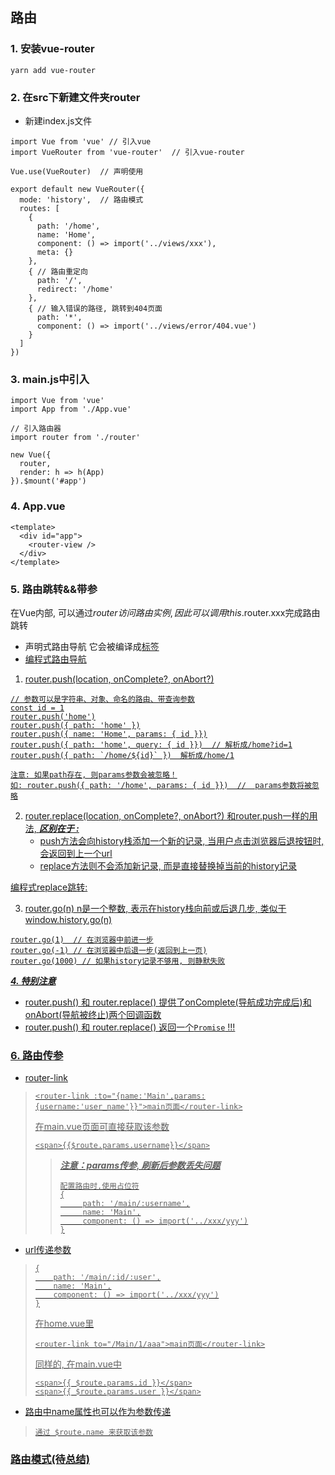 ## 路由
### 1. 安装vue-router
```
yarn add vue-router
```
### 2. 在src下新建文件夹router
  - 新建index.js文件
  ```
  import Vue from 'vue' // 引入vue
  import VueRouter from 'vue-router'  // 引入vue-router

  Vue.use(VueRouter)  // 声明使用

  export default new VueRouter({
    mode: 'history',  // 路由模式
    routes: [
      {
        path: '/home',
        name: 'Home',
        component: () => import('../views/xxx'),
        meta: {}
      },
      { // 路由重定向
        path: '/',
        redirect: '/home'
      },
      { // 输入错误的路径, 跳转到404页面
        path: '*',
        component: () => import('../views/error/404.vue')
      }
    ]
  })
  ```
### 3. main.js中引入
```
import Vue from 'vue'
import App from './App.vue'

// 引入路由器
import router from './router'

new Vue({
  router,
  render: h => h(App)
}).$mount('#app')
```

### 4. App.vue
```
<template>
  <div id="app">
    <router-view />
  </div>
</template>
```

### 5. 路由跳转&&带参
在Vue内部, 可以通过$router访问路由实例, 因此可以调用this.$router.xxx完成路由跳转
+ 声明式路由导航
  <router-link :to="/xxx"></router-link>
  它会被编译成<a href="" />标签
+ 编程式路由导航
1. router.push(location, onComplete?, onAbort?)
  ```
  // 参数可以是字符串、对象、命名的路由、带查询参数
  const id = 1
  router.push('home')
  router.push({ path: 'home' })
  router.push({ name: 'Home', params: { id }})
  router.push({ path: 'home', query: { id }})  // 解析成/home?id=1
  router.push({ path: `/home/${id}` })  解析成/home/1

  注意: 如果path存在, 则params参数会被忽略！
  如: router.push({ path: '/home', params: { id }})  //  params参数将被忽略
  ```

2. router.replace(location, onComplete?, onAbort?)
  和router.push一样的用法, 
  ***区别在于 :*** 
    - push方法会向history栈添加一个新的记录, 当用户点击浏览器后退按钮时, 会返回到上一个url
    - replace方法则不会添加新记录, 而是直接替换掉当前的history记录

  编程式replace跳转: <router-link :to="xxx" replace></router-link>

3. router.go(n)
  n是一个整数, 表示在history栈向前或后退几步, 类似于window.history.go(n)
  ```
  router.go(1)  // 在浏览器中前进一步
  router.go(-1) // 在浏览器中后退一步(返回到上一页)
  router.go(1000) // 如果history记录不够用, 则静默失败
  ```

  ***4. 特别注意***
  - router.push() 和 router.replace() 提供了onComplete(导航成功完成后)和onAbort(导航被终止)两个回调函数
  - router.push() 和 router.replace() 返回一个`Promise` \!\!\!

### 6. 路由传参
+ router-link
> ```
> <router-link :to="{name:'Main',params:{username:'user_name'}}">main页面</router-link>
> ```
> 在main.vue页面可直接获取该参数
> ```
> <span>{{$route.params.username}}</span>
> ```
>> ***注意：params传参, 刷新后参数丢失问题***
>> ```
>> 配置路由时,使用占位符
>> {
>>   	path: '/main/:username',
>>   	name: 'Main',
>>   	component: () => import('../xxx/yyy')
>> }
>> ```

+ url传递参数
> ```
> {
>	  path: '/main/:id/:user',
>	  name: 'Main',
>	  component: () => import('../xxx/yyy')
> }
> ```
> 在home.vue里
> ```
> <router-link to="/Main/1/aaa">main页面</router-link>
> ```
> 同样的, 在main.vue中
> ```
> <span>{{ $route.params.id }}</span>
> <span>{{ $route.params.user }}</span>
> ```
+ 路由中name属性也可以作为参数传递
> ```
> 通过 $route.name 来获取该参数
> ```

### 路由模式(待总结)
